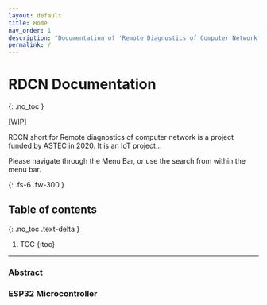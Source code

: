 ```yaml
---
layout: default
title: Home
nav_order: 1
description: "Documentation of 'Remote Diagnostics of Computer Network' - ASTEC funded project 2020."
permalink: /
---
```


# RDCN Documentation
{: .no_toc }

[WIP]

RDCN short for Remote diagnostics of computer network is a project funded by ASTEC in 2020. It is an IoT project...

Please navigate through the Menu Bar, or use the search from within the menu bar.

{: .fs-6 .fw-300 }


## Table of contents
{: .no_toc .text-delta }

1. TOC
{:toc}

---

### Abstract

### ESP32 Microcontroller